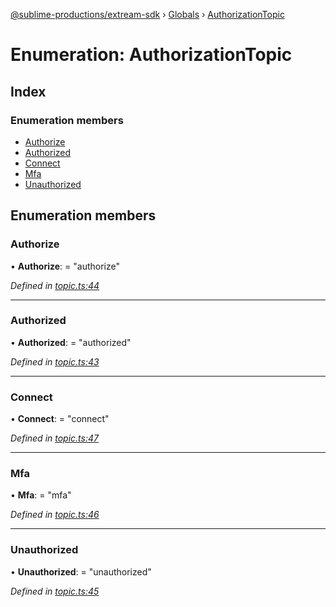 [@sublime-productions/extream-sdk](../README.md) › [Globals](../globals.md) › [AuthorizationTopic](authorizationtopic.md)

# Enumeration: AuthorizationTopic

## Index

### Enumeration members

* [Authorize](authorizationtopic.md#authorize)
* [Authorized](authorizationtopic.md#authorized)
* [Connect](authorizationtopic.md#connect)
* [Mfa](authorizationtopic.md#mfa)
* [Unauthorized](authorizationtopic.md#unauthorized)

## Enumeration members

###  Authorize

• **Authorize**: = "authorize"

*Defined in [topic.ts:44](https://github.com/Extream-SaaS/ex-sdk/blob/1dafdd0/src/topic.ts#L44)*

___

###  Authorized

• **Authorized**: = "authorized"

*Defined in [topic.ts:43](https://github.com/Extream-SaaS/ex-sdk/blob/1dafdd0/src/topic.ts#L43)*

___

###  Connect

• **Connect**: = "connect"

*Defined in [topic.ts:47](https://github.com/Extream-SaaS/ex-sdk/blob/1dafdd0/src/topic.ts#L47)*

___

###  Mfa

• **Mfa**: = "mfa"

*Defined in [topic.ts:46](https://github.com/Extream-SaaS/ex-sdk/blob/1dafdd0/src/topic.ts#L46)*

___

###  Unauthorized

• **Unauthorized**: = "unauthorized"

*Defined in [topic.ts:45](https://github.com/Extream-SaaS/ex-sdk/blob/1dafdd0/src/topic.ts#L45)*
